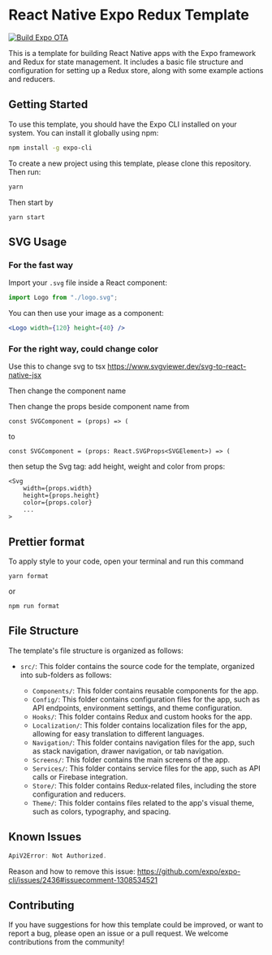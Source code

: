 # React Native Expo Redux Template

[![Build Expo OTA](https://github.com/hpccbk/react-native-expo-redux-template/actions/workflows/update.yml/badge.svg)](https://github.com/hpccbk/react-native-expo-redux-template/actions/workflows/update.yml)

This is a template for building React Native apps with the Expo framework and Redux for state management. It includes a basic file structure and configuration for setting up a Redux store, along with some example actions and reducers.

## Getting Started

To use this template, you should have the Expo CLI installed on your system. You can install it globally using npm:

```bash
npm install -g expo-cli
```

To create a new project using this template, please clone this repository. Then run:

```bash
yarn
```

Then start by

```
yarn start
```

## SVG Usage

### For the fast way

Import your `.svg` file inside a React component:

```jsx
import Logo from "./logo.svg";
```

You can then use your image as a component:

```jsx
<Logo width={120} height={40} />
```

### For the right way, could change color

Use this to change svg to tsx
https://www.svgviewer.dev/svg-to-react-native-jsx

Then change the component name

Then change the props beside component name from

```
const SVGComponent = (props) => (
```

 to

```
const SVGComponent = (props: React.SVGProps<SVGElement>) => (
```

then setup the Svg tag: add height, weight and color from props:

```
<Svg
    width={props.width}
    height={props.height}
    color={props.color}
    ...
>
```

## Prettier format

To apply style to your code, open your terminal and run this command

```
yarn format

```

or

```
npm run format

```

## File Structure

The template's file structure is organized as follows:

- `src/`: This folder contains the source code for the template, organized into sub-folders as follows:

  - `Components/`: This folder contains reusable components for the app.
  - `Config/`: This folder contains configuration files for the app, such as API endpoints, environment settings, and theme configuration.
  - `Hooks/`: This folder contains Redux and custom hooks for the app.
  - `Localization/`: This folder contains localization files for the app, allowing for easy translation to different languages.
  - `Navigation/`: This folder contains navigation files for the app, such as stack navigation, drawer navigation, or tab navigation.
  - `Screens/`: This folder contains the main screens of the app.
  - `Services/`: This folder contains service files for the app, such as API calls or Firebase integration.
  - `Store/`: This folder contains Redux-related files, including the store configuration and reducers.
  - `Theme/`: This folder contains files related to the app's visual theme, such as colors, typography, and spacing.

## Known Issues

```js
ApiV2Error: Not Authorized.
```

Reason and how to remove this issue: https://github.com/expo/expo-cli/issues/2436#issuecomment-1308534521

## Contributing

If you have suggestions for how this template could be improved, or want to report a bug, please open an issue or a pull request. We welcome contributions from the community!
